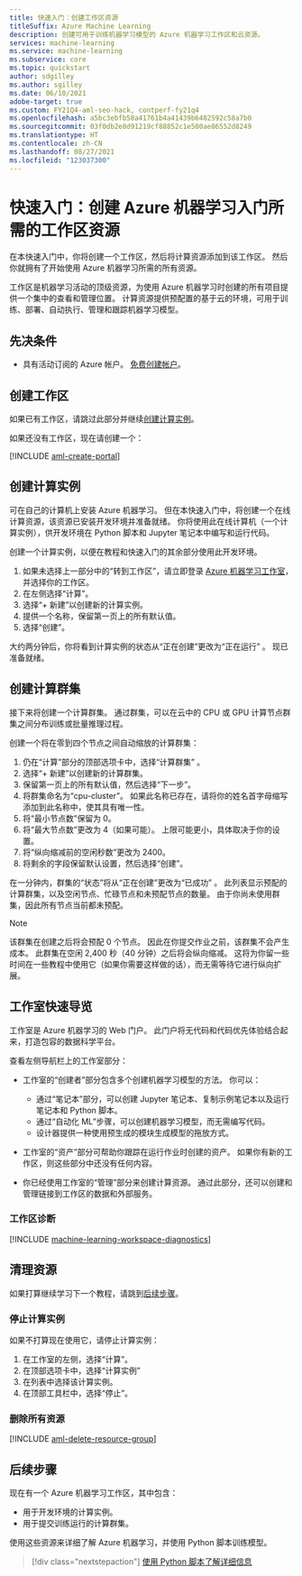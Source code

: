```yaml
---
title: 快速入门：创建工作区资源
titleSuffix: Azure Machine Learning
description: 创建可用于训练机器学习模型的 Azure 机器学习工作区和云资源。
services: machine-learning
ms.service: machine-learning
ms.subservice: core
ms.topic: quickstart
author: sdgilley
ms.author: sgilley
ms.date: 06/10/2021
adobe-target: true
ms.custom: FY21Q4-aml-seo-hack, contperf-fy21q4
ms.openlocfilehash: a5bc3ebfb58a41761b4a41439b6482592c58a7b0
ms.sourcegitcommit: 03f0db2e8d91219cf88852c1e500ae86552d8249
ms.translationtype: HT
ms.contentlocale: zh-CN
ms.lasthandoff: 08/27/2021
ms.locfileid: "123037300"
---
```

# <a name="quickstart-create-workspace-resources-you-need-to-get-started-with-azure-machine-learning"></a>快速入门：创建 Azure 机器学习入门所需的工作区资源

在本快速入门中，你将创建一个工作区，然后将计算资源添加到该工作区。 然后你就拥有了开始使用 Azure 机器学习所需的所有资源。  

工作区是机器学习活动的顶级资源，为使用 Azure 机器学习时创建的所有项目提供一个集中的查看和管理位置。 计算资源提供预配置的基于云的环境，可用于训练、部署、自动执行、管理和跟踪机器学习模型。


## <a name="prerequisites"></a>先决条件

- 具有活动订阅的 Azure 帐户。 [免费创建帐户](https://azure.microsoft.com/free/?WT.mc_id=A261C142F)。

## <a name="create-the-workspace"></a>创建工作区

如果已有工作区，请跳过此部分并继续[创建计算实例](#instance)。

如果还没有工作区，现在请创建一个：

[!INCLUDE [aml-create-portal](../../includes/aml-create-in-portal.md)]

## <a name="create-compute-instance"></a><a name="instance"></a>创建计算实例

可在自己的计算机上安装 Azure 机器学习。  但在本快速入门中，将创建一个在线计算资源，该资源已安装开发环境并准备就绪。  你将使用此在线计算机（一个计算实例），供开发环境在 Python 脚本和 Jupyter 笔记本中编写和运行代码。

创建一个计算实例，以便在教程和快速入门的其余部分使用此开发环境。

1. 如果未选择上一部分中的“转到工作区”，请立即登录 [Azure 机器学习工作室](https://ml.azure.com)，并选择你的工作区。
1. 在左侧选择“计算”。
1. 选择“+ 新建”以创建新的计算实例。
1. 提供一个名称，保留第一页上的所有默认值。
1. 选择“创建”。
 
大约两分钟后，你将看到计算实例的状态从“正在创建”更改为“正在运行” 。  现已准备就绪。  

## <a name="create-compute-clusters"></a><a name="cluster"></a>创建计算群集

接下来将创建一个计算群集。  通过群集，可以在云中的 CPU 或 GPU 计算节点群集之间分布训练或批量推理过程。

创建一个将在零到四个节点之间自动缩放的计算群集：

1. 仍在“计算”部分的顶部选项卡中，选择“计算群集” 。
1. 选择“+ 新建”以创建新的计算群集。
1. 保留第一页上的所有默认值，然后选择“下一步”。
1. 将群集命名为“cpu-cluster”。  如果此名称已存在，请将你的姓名首字母缩写添加到此名称中，使其具有唯一性。
1. 将“最小节点数”保留为 0。
1. 将“最大节点数”更改为 4（如果可能）。  上限可能更小，具体取决于你的设置。
1. 将“纵向缩减前的空闲秒数”更改为 2400。
1. 将剩余的字段保留默认设置，然后选择“创建”。

在一分钟内，群集的“状态”将从“正在创建”更改为“已成功” 。  此列表显示预配的计算群集，以及空闲节点、忙碌节点和未预配节点的数量。  由于你尚未使用群集，因此所有节点当前都未预配。 

> [!NOTE]
> 该群集在创建之后将会预配 0 个节点。 因此在你提交作业之前，该群集不会产生成本。 此群集在空闲 2,400 秒（40 分钟）之后将会纵向缩减。  这将为你留一些时间在一些教程中使用它（如果你需要这样做的话），而无需等待它进行纵向扩展。

## <a name="quick-tour-of-the-studio"></a><a name="studio"></a>工作室快速导览

工作室是 Azure 机器学习的 Web 门户。 此门户将无代码和代码优先体验结合起来，打造包容的数据科学平台。

查看左侧导航栏上的工作室部分：

* 工作室的“创建者”部分包含多个创建机器学习模型的方法。  你可以：

    * 通过“笔记本”部分，可以创建 Jupyter 笔记本、复制示例笔记本以及运行笔记本和 Python 脚本。
    * 通过“自动化 ML”步骤，可以创建机器学习模型，而无需编写代码。
    * 设计器提供一种使用预生成的模块生成模型的拖放方式。

* 工作室的“资产”部分可帮助你跟踪在运行作业时创建的资产。  如果你有新的工作区，则这些部分中还没有任何内容。

* 你已经使用工作室的“管理”部分来创建计算资源。  通过此部分，还可以创建和管理链接到工作区的数据和外部服务。  

### <a name="workspace-diagnostics"></a>工作区诊断

[!INCLUDE [machine-learning-workspace-diagnostics](../../includes/machine-learning-workspace-diagnostics.md)]

## <a name="clean-up-resources"></a><a name="clean-up"></a>清理资源

如果打算继续学习下一个教程，请跳到[后续步骤](#next-steps)。

### <a name="stop-compute-instance"></a>停止计算实例

如果不打算现在使用它，请停止计算实例：

1. 在工作室的左侧，选择“计算”。
1. 在顶部选项卡中，选择“计算实例”
1. 在列表中选择该计算实例。
1. 在顶部工具栏中，选择“停止”。

### <a name="delete-all-resources"></a>删除所有资源

[!INCLUDE [aml-delete-resource-group](../../includes/aml-delete-resource-group.md)]

## <a name="next-steps"></a>后续步骤

现在有一个 Azure 机器学习工作区，其中包含：

- 用于开发环境的计算实例。
- 用于提交训练运行的计算群集。

使用这些资源来详细了解 Azure 机器学习，并使用 Python 脚本训练模型。

> [!div class="nextstepaction"]
> [使用 Python 脚本了解详细信息](tutorial-1st-experiment-hello-world.md)
>
